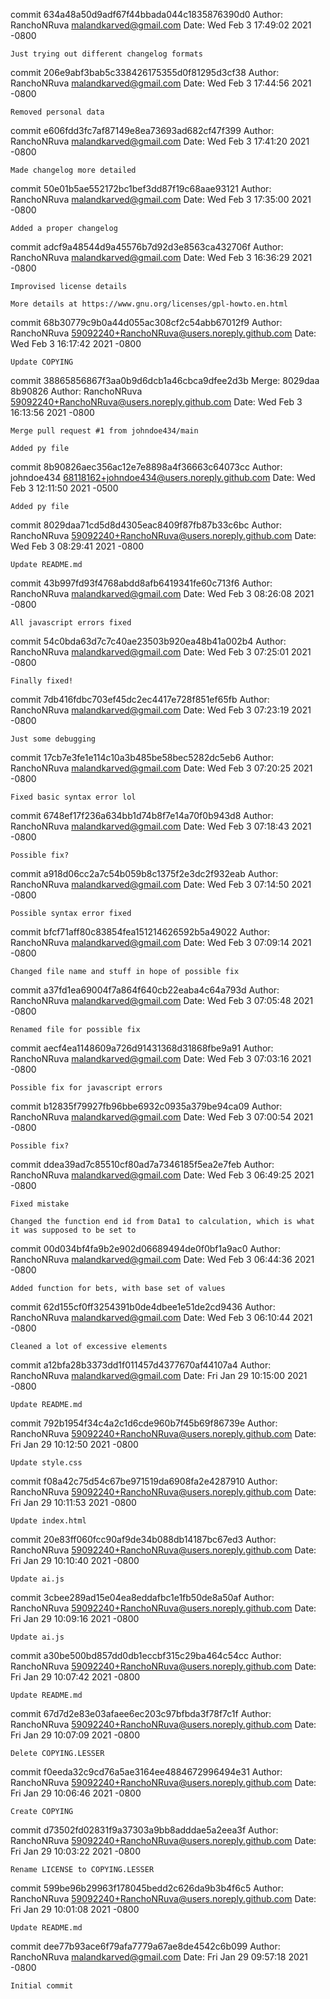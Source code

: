 commit 634a48a50d9adf67f44bbada044c1835876390d0
Author: RanchoNRuva <malandkarved@gmail.com>
Date:   Wed Feb 3 17:49:02 2021 -0800

    Just trying out different changelog formats

commit 206e9abf3bab5c338426175355d0f81295d3cf38
Author: RanchoNRuva <malandkarved@gmail.com>
Date:   Wed Feb 3 17:44:56 2021 -0800

    Removed personal data

commit e606fdd3fc7af87149e8ea73693ad682cf47f399
Author: RanchoNRuva <malandkarved@gmail.com>
Date:   Wed Feb 3 17:41:20 2021 -0800

    Made changelog more detailed

commit 50e01b5ae552172bc1bef3dd87f19c68aae93121
Author: RanchoNRuva <malandkarved@gmail.com>
Date:   Wed Feb 3 17:35:00 2021 -0800

    Added a proper changelog

commit adcf9a48544d9a45576b7d92d3e8563ca432706f
Author: RanchoNRuva <malandkarved@gmail.com>
Date:   Wed Feb 3 16:36:29 2021 -0800

    Improvised license details
    
    More details at https://www.gnu.org/licenses/gpl-howto.en.html

commit 68b30779c9b0a44d055ac308cf2c54abb67012f9
Author: RanchoNRuva <59092240+RanchoNRuva@users.noreply.github.com>
Date:   Wed Feb 3 16:17:42 2021 -0800

    Update COPYING

commit 38865856867f3aa0b9d6dcb1a46cbca9dfee2d3b
Merge: 8029daa 8b90826
Author: RanchoNRuva <59092240+RanchoNRuva@users.noreply.github.com>
Date:   Wed Feb 3 16:13:56 2021 -0800

    Merge pull request #1 from johndoe434/main
    
    Added py file

commit 8b90826aec356ac12e7e8898a4f36663c64073cc
Author: johndoe434 <68118162+johndoe434@users.noreply.github.com>
Date:   Wed Feb 3 12:11:50 2021 -0500

    Added py file

commit 8029daa71cd5d8d4305eac8409f87fb87b33c6bc
Author: RanchoNRuva <59092240+RanchoNRuva@users.noreply.github.com>
Date:   Wed Feb 3 08:29:41 2021 -0800

    Update README.md

commit 43b997fd93f4768abdd8afb6419341fe60c713f6
Author: RanchoNRuva <malandkarved@gmail.com>
Date:   Wed Feb 3 08:26:08 2021 -0800

    All javascript errors fixed

commit 54c0bda63d7c7c40ae23503b920ea48b41a002b4
Author: RanchoNRuva <malandkarved@gmail.com>
Date:   Wed Feb 3 07:25:01 2021 -0800

    Finally fixed!

commit 7db416fdbc703ef45dc2ec4417e728f851ef65fb
Author: RanchoNRuva <malandkarved@gmail.com>
Date:   Wed Feb 3 07:23:19 2021 -0800

    Just some debugging

commit 17cb7e3fe1e114c10a3b485be58bec5282dc5eb6
Author: RanchoNRuva <malandkarved@gmail.com>
Date:   Wed Feb 3 07:20:25 2021 -0800

    Fixed basic syntax error lol

commit 6748ef17f236a634bb1d74b8f7e14a70f0b943d8
Author: RanchoNRuva <malandkarved@gmail.com>
Date:   Wed Feb 3 07:18:43 2021 -0800

    Possible fix?

commit a918d06cc2a7c54b059b8c1375f2e3dc2f932eab
Author: RanchoNRuva <malandkarved@gmail.com>
Date:   Wed Feb 3 07:14:50 2021 -0800

    Possible syntax error fixed

commit bfcf71aff80c83854fea151214626592b5a49022
Author: RanchoNRuva <malandkarved@gmail.com>
Date:   Wed Feb 3 07:09:14 2021 -0800

    Changed file name and stuff in hope of possible fix

commit a37fd1ea69004f7a864f640cb22eaba4c64a793d
Author: RanchoNRuva <malandkarved@gmail.com>
Date:   Wed Feb 3 07:05:48 2021 -0800

    Renamed file for possible fix

commit aecf4ea1148609a726d91431368d31868fbe9a91
Author: RanchoNRuva <malandkarved@gmail.com>
Date:   Wed Feb 3 07:03:16 2021 -0800

    Possible fix for javascript errors

commit b12835f79927fb96bbe6932c0935a379be94ca09
Author: RanchoNRuva <malandkarved@gmail.com>
Date:   Wed Feb 3 07:00:54 2021 -0800

    Possible fix?

commit ddea39ad7c85510cf80ad7a7346185f5ea2e7feb
Author: RanchoNRuva <malandkarved@gmail.com>
Date:   Wed Feb 3 06:49:25 2021 -0800

    Fixed mistake
    
    Changed the function end id from Data1 to calculation, which is what it was supposed to be set to

commit 00d034bf4fa9b2e902d06689494de0f0bf1a9ac0
Author: RanchoNRuva <malandkarved@gmail.com>
Date:   Wed Feb 3 06:44:36 2021 -0800

    Added function for bets, with base set of values

commit 62d155cf0ff3254391b0de4dbee1e51de2cd9436
Author: RanchoNRuva <malandkarved@gmail.com>
Date:   Wed Feb 3 06:10:44 2021 -0800

    Cleaned a lot of excessive elements

commit a12bfa28b3373dd1f011457d4377670af44107a4
Author: RanchoNRuva <malandkarved@gmail.com>
Date:   Fri Jan 29 10:15:00 2021 -0800

    Update README.md

commit 792b1954f34c4a2c1d6cde960b7f45b69f86739e
Author: RanchoNRuva <59092240+RanchoNRuva@users.noreply.github.com>
Date:   Fri Jan 29 10:12:50 2021 -0800

    Update style.css

commit f08a42c75d54c67be971519da6908fa2e4287910
Author: RanchoNRuva <59092240+RanchoNRuva@users.noreply.github.com>
Date:   Fri Jan 29 10:11:53 2021 -0800

    Update index.html

commit 20e83ff060fcc90af9de34b088db14187bc67ed3
Author: RanchoNRuva <59092240+RanchoNRuva@users.noreply.github.com>
Date:   Fri Jan 29 10:10:40 2021 -0800

    Update ai.js

commit 3cbee289ad15e04ea8eddafbc1e1fb50de8a50af
Author: RanchoNRuva <59092240+RanchoNRuva@users.noreply.github.com>
Date:   Fri Jan 29 10:09:16 2021 -0800

    Update ai.js

commit a30be500bd857dd0db1eccbf315c29ba464c54cc
Author: RanchoNRuva <59092240+RanchoNRuva@users.noreply.github.com>
Date:   Fri Jan 29 10:07:42 2021 -0800

    Update README.md

commit 67d7d2e83e03afaee6ec203c97bfbda3f78f7c1f
Author: RanchoNRuva <59092240+RanchoNRuva@users.noreply.github.com>
Date:   Fri Jan 29 10:07:09 2021 -0800

    Delete COPYING.LESSER

commit f0eeda32c9cd76a5ae3164ee4884672996494e31
Author: RanchoNRuva <59092240+RanchoNRuva@users.noreply.github.com>
Date:   Fri Jan 29 10:06:46 2021 -0800

    Create COPYING

commit d73502fd02831f9a37303a9bb8adddae5a2eea3f
Author: RanchoNRuva <59092240+RanchoNRuva@users.noreply.github.com>
Date:   Fri Jan 29 10:03:22 2021 -0800

    Rename LICENSE to COPYING.LESSER

commit 599be96b29963f178045bedd2c626da9b3b4f6c5
Author: RanchoNRuva <59092240+RanchoNRuva@users.noreply.github.com>
Date:   Fri Jan 29 10:01:08 2021 -0800

    Update README.md

commit dee77b93ace6f79afa7779a67ae8de4542c6b099
Author: RanchoNRuva <malandkarved@gmail.com>
Date:   Fri Jan 29 09:57:18 2021 -0800

    Initial commit
